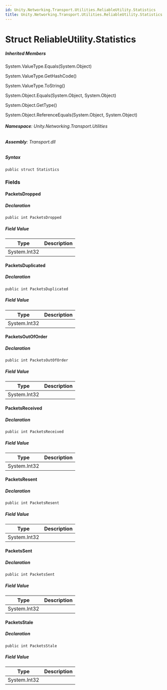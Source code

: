 ```yaml
---
id: Unity.Networking.Transport.Utilities.ReliableUtility.Statistics
title: Unity.Networking.Transport.Utilities.ReliableUtility.Statistics
---
```



# Struct ReliableUtility.Statistics







##### Inherited Members



System.ValueType.Equals(System.Object)





System.ValueType.GetHashCode()





System.ValueType.ToString()





System.Object.Equals(System.Object, System.Object)





System.Object.GetType()





System.Object.ReferenceEquals(System.Object, System.Object)





###### **Namespace**: Unity.Networking.Transport.Utilities

###### **Assembly**: Transport.dll

##### Syntax


``` lang-csharp
public struct Statistics
```



### Fields

#### PacketsDropped







##### Declaration


``` lang-csharp
public int PacketsDropped
```



##### Field Value

| Type         | Description |
|--------------|-------------|
| System.Int32 |             |

#### PacketsDuplicated







##### Declaration


``` lang-csharp
public int PacketsDuplicated
```



##### Field Value

| Type         | Description |
|--------------|-------------|
| System.Int32 |             |

#### PacketsOutOfOrder







##### Declaration


``` lang-csharp
public int PacketsOutOfOrder
```



##### Field Value

| Type         | Description |
|--------------|-------------|
| System.Int32 |             |

#### PacketsReceived







##### Declaration


``` lang-csharp
public int PacketsReceived
```



##### Field Value

| Type         | Description |
|--------------|-------------|
| System.Int32 |             |

#### PacketsResent







##### Declaration


``` lang-csharp
public int PacketsResent
```



##### Field Value

| Type         | Description |
|--------------|-------------|
| System.Int32 |             |

#### PacketsSent







##### Declaration


``` lang-csharp
public int PacketsSent
```



##### Field Value

| Type         | Description |
|--------------|-------------|
| System.Int32 |             |

#### PacketsStale







##### Declaration


``` lang-csharp
public int PacketsStale
```



##### Field Value

| Type         | Description |
|--------------|-------------|
| System.Int32 |             |



